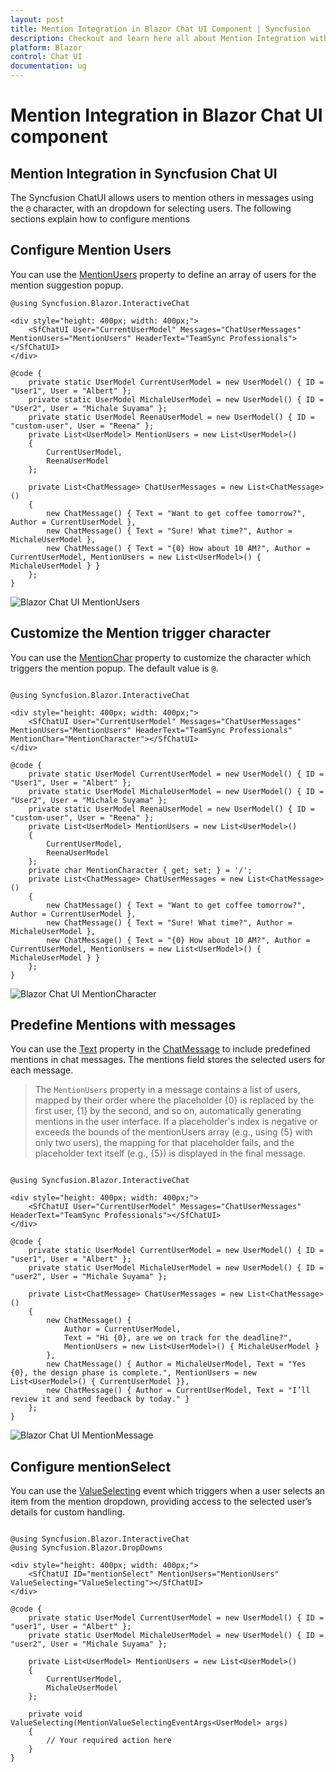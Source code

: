 ```yaml
---
layout: post
title: Mention Integration in Blazor Chat UI Component | Syncfusion
description: Checkout and learn here all about Mention Integration with Syncfusion Blazor Chat UI component in Blazor Server App and Blazor WebAssembly App.
platform: Blazor
control: Chat UI
documentation: ug
---
```


# Mention Integration in Blazor Chat UI component

## Mention Integration in Syncfusion Chat UI

The Syncfusion ChatUI allows users to mention others in messages using the `@` character, with an dropdown for selecting users. The following sections explain how to configure mentions

## Configure Mention Users

You can use the [MentionUsers](https://help.syncfusion.com/cr/blazor/Syncfusion.Blazor.InteractiveChat.SfChatUI.html#Syncfusion_Blazor_InteractiveChat_SfChatUI_MentionUsers) property to define an array of users for the mention suggestion popup.

```cshtml
@using Syncfusion.Blazor.InteractiveChat

<div style="height: 400px; width: 400px;">
    <SfChatUI User="CurrentUserModel" Messages="ChatUserMessages" MentionUsers="MentionUsers" HeaderText="TeamSync Professionals"></SfChatUI>
</div>

@code {
    private static UserModel CurrentUserModel = new UserModel() { ID = "User1", User = "Albert" };
    private static UserModel MichaleUserModel = new UserModel() { ID = "User2", User = "Michale Suyama" };
    private static UserModel ReenaUserModel = new UserModel() { ID = "custom-user", User = "Reena" };
    private List<UserModel> MentionUsers = new List<UserModel>()
    {
        CurrentUserModel,
        ReenaUserModel
    };

    private List<ChatMessage> ChatUserMessages = new List<ChatMessage>()
    {
        new ChatMessage() { Text = "Want to get coffee tomorrow?", Author = CurrentUserModel },
        new ChatMessage() { Text = "Sure! What time?", Author = MichaleUserModel },
        new ChatMessage() { Text = "{0} How about 10 AM?", Author = CurrentUserModel, MentionUsers = new List<UserModel>() { MichaleUserModel } }
    };
}

```

![Blazor Chat UI MentionUsers](./images/MentionUsers.png)

## Customize the Mention trigger character

You can use the [MentionChar](https://help.syncfusion.com/cr/blazor/Syncfusion.Blazor.InteractiveChat.SfChatUI.html#Syncfusion_Blazor_InteractiveChat_SfChatUI_MentionChar) property to customize the character which triggers the mention popup. The default value is `@`.

```cshtml

@using Syncfusion.Blazor.InteractiveChat

<div style="height: 400px; width: 400px;">
    <SfChatUI User="CurrentUserModel" Messages="ChatUserMessages" MentionUsers="MentionUsers" HeaderText="TeamSync Professionals" MentionChar="MentionCharacter"></SfChatUI>
</div>

@code {
    private static UserModel CurrentUserModel = new UserModel() { ID = "User1", User = "Albert" };
    private static UserModel MichaleUserModel = new UserModel() { ID = "User2", User = "Michale Suyama" };
    private static UserModel ReenaUserModel = new UserModel() { ID = "custom-user", User = "Reena" };
    private List<UserModel> MentionUsers = new List<UserModel>()
    {
        CurrentUserModel,
        ReenaUserModel
    };
    private char MentionCharacter { get; set; } = '/';
    private List<ChatMessage> ChatUserMessages = new List<ChatMessage>()
    {
        new ChatMessage() { Text = "Want to get coffee tomorrow?", Author = CurrentUserModel },
        new ChatMessage() { Text = "Sure! What time?", Author = MichaleUserModel },
        new ChatMessage() { Text = "{0} How about 10 AM?", Author = CurrentUserModel, MentionUsers = new List<UserModel>() { MichaleUserModel } }
    };
}

```

![Blazor Chat UI MentionCharacter](./images/MentionCharacter.png)

## Predefine Mentions with messages

You can use the [Text](https://help.syncfusion.com/cr/blazor/Syncfusion.Blazor.InteractiveChat.ChatMessage.html#Syncfusion_Blazor_InteractiveChat_ChatMessage_Text) property in the [ChatMessage](https://help.syncfusion.com/cr/blazor/Syncfusion.Blazor.InteractiveChat.ChatMessage.html#Syncfusion_Blazor_InteractiveChat_ChatMessage) to include predefined mentions in chat messages. The mentions field stores the selected users for each message.

> The `MentionUsers` property in a message contains a list of users, mapped by their order where the placeholder {0} is replaced by the first user, {1} by the second, and so on, automatically generating mentions in the user interface. If a placeholder's index is negative or exceeds the bounds of the mentionUsers array (e.g., using {5} with only two users), the mapping for that placeholder fails, and the placeholder text itself (e.g., {5}) is displayed in the final message.

```cshtml

@using Syncfusion.Blazor.InteractiveChat

<div style="height: 400px; width: 400px;">
    <SfChatUI User="CurrentUserModel" Messages="ChatUserMessages" HeaderText="TeamSync Professionals"></SfChatUI>
</div>

@code {
    private static UserModel CurrentUserModel = new UserModel() { ID = "user1", User = "Albert" };
    private static UserModel MichaleUserModel = new UserModel() { ID = "user2", User = "Michale Suyama" };

    private List<ChatMessage> ChatUserMessages = new List<ChatMessage>()
    {
        new ChatMessage() {
            Author = CurrentUserModel,
            Text = "Hi {0}, are we on track for the deadline?",
            MentionUsers = new List<UserModel>() { MichaleUserModel }
        },
        new ChatMessage() { Author = MichaleUserModel, Text = "Yes {0}, the design phase is complete.", MentionUsers = new List<UserModel>() { CurrentUserModel }},
        new ChatMessage() { Author = CurrentUserModel, Text = "I’ll review it and send feedback by today." }
    };
}

```

![Blazor Chat UI MentionMessage](./images/MentionMessage.png)

## Configure mentionSelect

You can use the [ValueSelecting](https://help.syncfusion.com/cr/blazor/Syncfusion.Blazor.InteractiveChat.SfChatUI.html#Syncfusion_Blazor_InteractiveChat_SfChatUI_ValueSelecting) event which triggers when a user selects an item from the mention dropdown, providing access to the selected user’s details for custom handling.

```cshtml

@using Syncfusion.Blazor.InteractiveChat
@using Syncfusion.Blazor.DropDowns

<div style="height: 400px; width: 400px;">
    <SfChatUI ID="mentionSelect" MentionUsers="MentionUsers" ValueSelecting="ValueSelecting"></SfChatUI>
</div>

@code {
    private static UserModel CurrentUserModel = new UserModel() { ID = "user1", User = "Albert" };
    private static UserModel MichaleUserModel = new UserModel() { ID = "user2", User = "Michale Suyama" };

    private List<UserModel> MentionUsers = new List<UserModel>()
    {
        CurrentUserModel,
        MichaleUserModel
    };

    private void ValueSelecting(MentionValueSelectingEventArgs<UserModel> args)
    {
        // Your required action here
    }
}

```